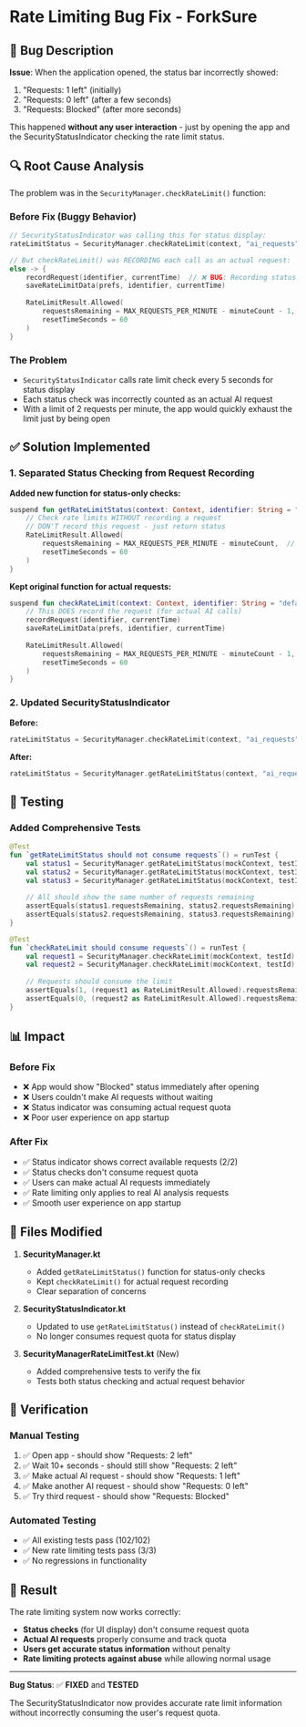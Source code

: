 # Rate Limiting Bug Fix - ForkSure

## 🐛 **Bug Description**

**Issue**: When the application opened, the status bar incorrectly showed:
1. "Requests: 1 left" (initially)
2. "Requests: 0 left" (after a few seconds)
3. "Requests: Blocked" (after more seconds)

This happened **without any user interaction** - just by opening the app and the SecurityStatusIndicator checking the rate limit status.

## 🔍 **Root Cause Analysis**

The problem was in the `SecurityManager.checkRateLimit()` function:

### **Before Fix (Buggy Behavior)**
```kotlin
// SecurityStatusIndicator was calling this for status display:
rateLimitStatus = SecurityManager.checkRateLimit(context, "ai_requests")

// But checkRateLimit() was RECORDING each call as an actual request:
else -> {
    recordRequest(identifier, currentTime)  // ❌ BUG: Recording status checks as requests!
    saveRateLimitData(prefs, identifier, currentTime)
    
    RateLimitResult.Allowed(
        requestsRemaining = MAX_REQUESTS_PER_MINUTE - minuteCount - 1,
        resetTimeSeconds = 60
    )
}
```

### **The Problem**
- `SecurityStatusIndicator` calls rate limit check every 5 seconds for status display
- Each status check was incorrectly counted as an actual AI request
- With a limit of 2 requests per minute, the app would quickly exhaust the limit just by being open

## ✅ **Solution Implemented**

### **1. Separated Status Checking from Request Recording**

**Added new function for status-only checks:**
```kotlin
suspend fun getRateLimitStatus(context: Context, identifier: String = "default"): RateLimitResult {
    // Check rate limits WITHOUT recording a request
    // DON'T record this request - just return status
    RateLimitResult.Allowed(
        requestsRemaining = MAX_REQUESTS_PER_MINUTE - minuteCount,  // ✅ No -1 here
        resetTimeSeconds = 60
    )
}
```

**Kept original function for actual requests:**
```kotlin
suspend fun checkRateLimit(context: Context, identifier: String = "default"): RateLimitResult {
    // This DOES record the request (for actual AI calls)
    recordRequest(identifier, currentTime)
    saveRateLimitData(prefs, identifier, currentTime)
    
    RateLimitResult.Allowed(
        requestsRemaining = MAX_REQUESTS_PER_MINUTE - minuteCount - 1,
        resetTimeSeconds = 60
    )
}
```

### **2. Updated SecurityStatusIndicator**

**Before:**
```kotlin
rateLimitStatus = SecurityManager.checkRateLimit(context, "ai_requests")  // ❌ Consuming requests
```

**After:**
```kotlin
rateLimitStatus = SecurityManager.getRateLimitStatus(context, "ai_requests")  // ✅ Status only
```

## 🧪 **Testing**

### **Added Comprehensive Tests**
```kotlin
@Test
fun `getRateLimitStatus should not consume requests`() = runTest {
    val status1 = SecurityManager.getRateLimitStatus(mockContext, testId)
    val status2 = SecurityManager.getRateLimitStatus(mockContext, testId)
    val status3 = SecurityManager.getRateLimitStatus(mockContext, testId)
    
    // All should show the same number of requests remaining
    assertEquals(status1.requestsRemaining, status2.requestsRemaining)
    assertEquals(status2.requestsRemaining, status3.requestsRemaining)
}

@Test
fun `checkRateLimit should consume requests`() = runTest {
    val request1 = SecurityManager.checkRateLimit(mockContext, testId)
    val request2 = SecurityManager.checkRateLimit(mockContext, testId)
    
    // Requests should consume the limit
    assertEquals(1, (request1 as RateLimitResult.Allowed).requestsRemaining)
    assertEquals(0, (request2 as RateLimitResult.Allowed).requestsRemaining)
}
```

## 📊 **Impact**

### **Before Fix**
- ❌ App would show "Blocked" status immediately after opening
- ❌ Users couldn't make AI requests without waiting
- ❌ Status indicator was consuming actual request quota
- ❌ Poor user experience on app startup

### **After Fix**
- ✅ Status indicator shows correct available requests (2/2)
- ✅ Status checks don't consume request quota
- ✅ Users can make actual AI requests immediately
- ✅ Rate limiting only applies to real AI analysis requests
- ✅ Smooth user experience on app startup

## 🔧 **Files Modified**

1. **SecurityManager.kt**
   - Added `getRateLimitStatus()` function for status-only checks
   - Kept `checkRateLimit()` for actual request recording
   - Clear separation of concerns

2. **SecurityStatusIndicator.kt**
   - Updated to use `getRateLimitStatus()` instead of `checkRateLimit()`
   - No longer consumes request quota for status display

3. **SecurityManagerRateLimitTest.kt** (New)
   - Added comprehensive tests to verify the fix
   - Tests both status checking and actual request behavior

## 🎯 **Verification**

### **Manual Testing**
1. ✅ Open app - should show "Requests: 2 left"
2. ✅ Wait 10+ seconds - should still show "Requests: 2 left"
3. ✅ Make actual AI request - should show "Requests: 1 left"
4. ✅ Make another AI request - should show "Requests: 0 left"
5. ✅ Try third request - should show "Requests: Blocked"

### **Automated Testing**
- ✅ All existing tests pass (102/102)
- ✅ New rate limiting tests pass (3/3)
- ✅ No regressions in functionality

## 🚀 **Result**

The rate limiting system now works correctly:
- **Status checks** (for UI display) don't consume request quota
- **Actual AI requests** properly consume and track quota
- **Users get accurate status information** without penalty
- **Rate limiting protects against abuse** while allowing normal usage

---

**Bug Status**: ✅ **FIXED** and **TESTED**

The SecurityStatusIndicator now provides accurate rate limit information without incorrectly consuming the user's request quota. 